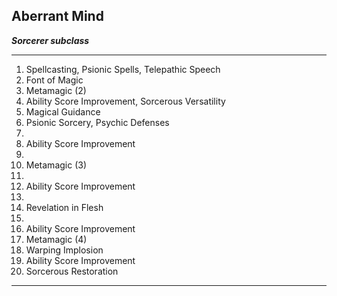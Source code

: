 ﻿## Aberrant Mind

***Sorcerer subclass***

___
1. Spellcasting, Psionic Spells, Telepathic Speech
2. Font of Magic
3. Metamagic (2)
4. Ability Score Improvement, Sorcerous Versatility
5. Magical Guidance
6. Psionic Sorcery, Psychic Defenses
7.  
8. Ability Score Improvement
9.  
10. Metamagic (3)
11.  
12. Ability Score Improvement
13.  
14. Revelation in Flesh
15.  
16. Ability Score Improvement
17. Metamagic (4)
18. Warping Implosion
19. Ability Score Improvement
20. Sorcerous Restoration

---
